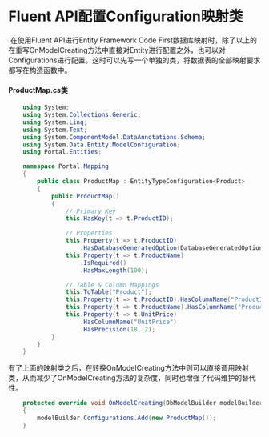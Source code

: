 # Fluent API配置Configuration映射类

​	在使用Fluent API进行Entity Framework Code First数据库映射时，除了以上的在重写OnModelCreating方法中直接对Entity进行配置之外，也可以对Configurations进行配置。这时可以先写一个单独的类，将数据表的全部映射要求都写在构造函数中。

#### ProductMap.cs类

```csharp
    using System;
    using System.Collections.Generic;
    using System.Linq;
    using System.Text;
    using System.ComponentModel.DataAnnotations.Schema;
    using System.Data.Entity.ModelConfiguration;
    using Portal.Entities;

    namespace Portal.Mapping
    {
        public class ProductMap : EntityTypeConfiguration<Product>
        {
            public ProductMap()
            {
                // Primary Key
                this.HasKey(t => t.ProductID);

                // Properties
                this.Property(t => t.ProductID)
                    .HasDatabaseGeneratedOption(DatabaseGeneratedOption.None);
                this.Property(t => t.ProductName)
                    .IsRequired()
                    .HasMaxLength(100);

                // Table & Column Mappings
                this.ToTable("Product");
                this.Property(t => t.ProductID).HasColumnName("ProductID");
                this.Property(t => t.ProductName).HasColumnName("ProductName");
                this.Property(t => t.UnitPrice)
                    .HasColumnName("UnitPrice")
                    .HasPrecision(18, 2);
            }
        }
    }
```

有了上面的映射类之后，在转换OnModelCreating方法中则可以直接调用映射类，从而减少了OnModelCreating方法的复杂度，同时也增强了代码维护的替代性。

```csharp
    protected override void OnModelCreating(DbModelBuilder modelBuilder)
    {
        modelBuilder.Configurations.Add(new ProductMap());
    }
```

